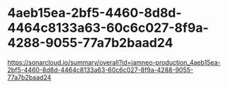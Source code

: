 # 4aeb15ea-2bf5-4460-8d8d-4464c8133a63-60c6c027-8f9a-4288-9055-77a7b2baad24
https://sonarcloud.io/summary/overall?id=iamneo-production_4aeb15ea-2bf5-4460-8d8d-4464c8133a63-60c6c027-8f9a-4288-9055-77a7b2baad24
